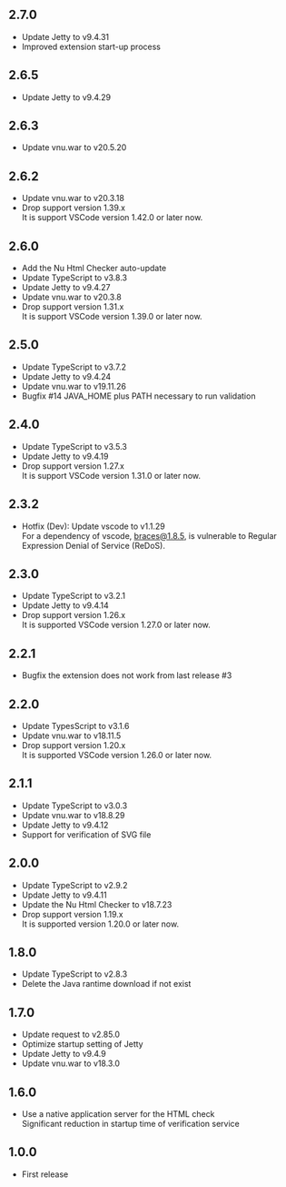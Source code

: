 ## 2.7.0
* Update Jetty to v9.4.31
* Improved extension start-up process

## 2.6.5
* Update Jetty to v9.4.29

## 2.6.3
* Update vnu.war to v20.5.20

## 2.6.2
* Update vnu.war to v20.3.18
* Drop support version 1.39.x  
  It is support VSCode version 1.42.0 or later now.

## 2.6.0
* Add the Nu Html Checker auto-update
* Update TypeScript to v3.8.3
* Update Jetty to v9.4.27
* Update vnu.war to v20.3.8
* Drop support version 1.31.x  
  It is support VSCode version 1.39.0 or later now.

## 2.5.0
* Update TypeScript to v3.7.2
* Update Jetty to v9.4.24
* Update vnu.war to v19.11.26
* Bugfix #14 JAVA_HOME plus PATH necessary to run validation

## 2.4.0
* Update TypeScript to v3.5.3
* Update Jetty to v9.4.19
* Drop support version 1.27.x  
  It is support VSCode version 1.31.0 or later now.

## 2.3.2
* Hotfix (Dev): Update vscode to v1.1.29  
  For a dependency of vscode, braces@1.8.5, is vulnerable to Regular Expression Denial of Service (ReDoS).

## 2.3.0
* Update TypeScript to v3.2.1
* Update Jetty to v9.4.14
* Drop support version 1.26.x  
  It is supported VSCode version 1.27.0 or later now.

## 2.2.1
* Bugfix the extension does not work from last release #3

## 2.2.0
* Update TypesScript to v3.1.6
* Update vnu.war to v18.11.5
* Drop support version 1.20.x  
  It is supported VSCode version 1.26.0 or later now.

## 2.1.1
* Update TypeScript to v3.0.3
* Update vnu.war to v18.8.29
* Update Jetty to v9.4.12
* Support for verification of SVG file

## 2.0.0
* Update TypeScript to v2.9.2
* Update Jetty to v9.4.11
* Update the Nu Html Checker to v18.7.23
* Drop support version 1.19.x  
  It is supported version 1.20.0 or later now.

## 1.8.0
* Update TypeScript to v2.8.3
* Delete the Java rantime download if not exist

## 1.7.0
* Update request to v2.85.0
* Optimize startup setting of Jetty
* Update Jetty to v9.4.9
* Update vnu.war to v18.3.0

## 1.6.0
* Use a native application server for the HTML check  
  Significant reduction in startup time of verification service

## 1.0.0
* First release
